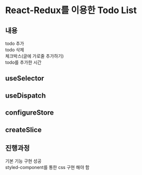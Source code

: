 # React-Redux를 이용한 Todo List

## 내용
todo 추가  
todo 삭제  
체크박스(글에 가로줄 추가하기)  
todo를 추가한 시간  

## useSelector

## useDispatch

## configureStore

## createSlice

## 진행과정
기본 기능 구현 성공  
styled-component를 통한 css 구현 해야 함  

